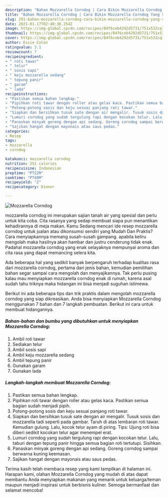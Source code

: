 ```yaml
---
description: "Bahan Mozzarella Corndog | Cara Bikin Mozzarella Corndog Yang Sedap"
title: "Bahan Mozzarella Corndog | Cara Bikin Mozzarella Corndog Yang Sedap"
slug: 291-bahan-mozzarella-corndog-cara-bikin-mozzarella-corndog-yang-sedap
date: 2021-01-17T02:40:36.254Z
image: https://img-global.cpcdn.com/recipes/04f6ceb4292d5731/751x532cq70/mozzarella-corndog-foto-resep-utama.jpg
thumbnail: https://img-global.cpcdn.com/recipes/04f6ceb4292d5731/751x532cq70/mozzarella-corndog-foto-resep-utama.jpg
cover: https://img-global.cpcdn.com/recipes/04f6ceb4292d5731/751x532cq70/mozzarella-corndog-foto-resep-utama.jpg
author: Essie Colon
ratingvalue: 3.1
reviewcount: 7
recipeingredient:
- " roti tawar"
- " telur"
- " sosis sapi"
- " keju mozzarella sedang"
- " tepung panir"
- " garam"
- " lada"
recipeinstructions:
- "Pastikan semua bahan lengkap."
- "Pipihkan roti tawar dengan roller atau gelas kaca. Pastikan semua bagian sudah menjadi pipih."
- "Potong-potong sosis dan keju sesuai panjang roti tawar."
- "Siapkan dan bersihkan tusuk sate dengan air mengalir. Tusuk sosis dan mozzarella tadi seperti pada gambar. Taruh di atas lembaran roti tawar. Kemudian gulung. Lalu, kocok telur ayam di piring. Tips: Ujung roti bisa diberi sedikit kocokan telur agar menempel erat."
- "Lumuri corndog yang sudah tergulung rapi dengan kocokan telur. Lalu, taburi dengan tepung panir hingga semua bagian roti tertutupi. Sisihkan."
- "Panaskan minyak goreng dengan api sedang. Goreng corndog sampai berwarna kuning keemasan."
- "Sajikan hangat dengan mayonais atau saus pedas."
categories:
- Resep
tags:
- mozzarella
- corndog

katakunci: mozzarella corndog 
nutrition: 251 calories
recipecuisine: Indonesian
preptime: "PT22M"
cooktime: "PT40M"
recipeyield: "2"
recipecategory: Dinner

---
```



![Mozzarella Corndog](https://img-global.cpcdn.com/recipes/04f6ceb4292d5731/751x532cq70/mozzarella-corndog-foto-resep-utama.jpg)


mozzarella corndog ini merupakan sajian tanah air yang spesial dan perlu untuk kita coba. Cita rasanya yang sedap membuat siapa pun menantikan kehadirannya di meja makan.
Kamu Sedang mencari ide resep mozzarella corndog untuk jualan atau dikonsumsi sendiri yang Mudah Dan Praktis? Cara menyiapkannya memang susah-susah gampang. apabila keliru mengolah maka hasilnya akan hambar dan justru cenderung tidak enak. Padahal mozzarella corndog yang enak selayaknya mempunyai aroma dan cita rasa yang dapat memancing selera kita.



Ada beberapa hal yang sedikit banyak berpengaruh terhadap kualitas rasa dari mozzarella corndog, pertama dari jenis bahan, kemudian pemilihan bahan segar sampai cara mengolah dan menyajikannya. Tak perlu pusing kalau mau menyiapkan mozzarella corndog enak di rumah, karena asal sudah tahu triknya maka hidangan ini bisa menjadi suguhan istimewa.


Berikut ini ada beberapa tips dan trik praktis dalam mengolah mozzarella corndog yang siap dikreasikan. Anda bisa menyiapkan Mozzarella Corndog menggunakan 7 bahan dan 7 langkah pembuatan. Berikut ini cara untuk membuat hidangannya.

<!--inarticleads1-->

##### Bahan-bahan dan bumbu yang dibutuhkan untuk menyiapkan Mozzarella Corndog:

1. Ambil  roti tawar
1. Sediakan  telur
1. Ambil  sosis sapi
1. Ambil  keju mozzarella sedang
1. Ambil  tepung panir
1. Gunakan  garam
1. Gunakan  lada




<!--inarticleads2-->

##### Langkah-langkah membuat Mozzarella Corndog:

1. Pastikan semua bahan lengkap.
1. Pipihkan roti tawar dengan roller atau gelas kaca. Pastikan semua bagian sudah menjadi pipih.
1. Potong-potong sosis dan keju sesuai panjang roti tawar.
1. Siapkan dan bersihkan tusuk sate dengan air mengalir. Tusuk sosis dan mozzarella tadi seperti pada gambar. Taruh di atas lembaran roti tawar. Kemudian gulung. Lalu, kocok telur ayam di piring. Tips: Ujung roti bisa diberi sedikit kocokan telur agar menempel erat.
1. Lumuri corndog yang sudah tergulung rapi dengan kocokan telur. Lalu, taburi dengan tepung panir hingga semua bagian roti tertutupi. Sisihkan.
1. Panaskan minyak goreng dengan api sedang. Goreng corndog sampai berwarna kuning keemasan.
1. Sajikan hangat dengan mayonais atau saus pedas.




Terima kasih telah membaca resep yang kami tampilkan di halaman ini. Harapan kami, olahan Mozzarella Corndog yang mudah di atas dapat membantu Anda menyiapkan makanan yang menarik untuk keluarga/teman maupun menjadi inspirasi untuk berbisnis kuliner. Semoga bermanfaat dan selamat mencoba!
